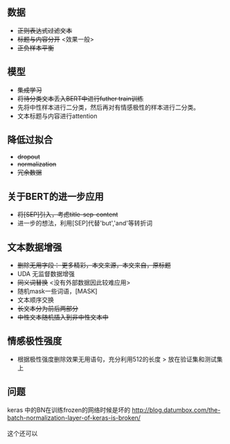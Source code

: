 ## 数据
- ~~正则表达式过滤文本~~
- ~~标题与内容分开~~ <效果一般>
- ~~正负样本平衡~~


## 模型

- ~~集成学习~~
- ~~将待分类文本丢入BERT中进行futher train训练~~
- 先将中性样本进行二分类，然后再对有情感极性的样本进行二分类。
- 文本标题与内容进行attention


## 降低过拟合
- ~~dropout~~
- ~~normalization~~
- ~~冗余数据~~


## 关于BERT的进一步应用
- ~~将[SEP]引入，考虑title-sep-content~~
- 进一步的想法，利用[SEP]代替'but','and'等转折词


## 文本数据增强
- ~~删除无用字段： 更多精彩，本文来源，本文来自，原标题~~
- UDA 无监督数据增强
- ~~同义词替换~~  <没有外部数据因此较难应用>
- 随机mask一些词语，[MASK]
- 文本顺序交换
- ~~长文本分为前后两部分~~
- ~~中性文本随机插入到非中性文本中~~


## 情感极性强度
- 根据极性强度删除效果无用语句，充分利用512的长度 > 放在验证集和测试集上


## 问题
keras 中的BN在训练frozen的网络时候是坏的 http://blog.datumbox.com/the-batch-normalization-layer-of-keras-is-broken/
<br>   
这个还可以
